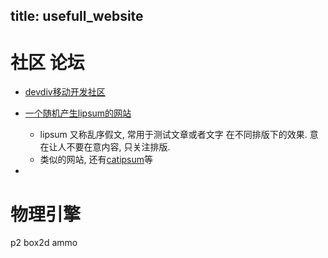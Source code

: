 title: usefull_website
---

# 社区 论坛
* [devdiv移动开发社区](http://www.devdiv.com/)

* [一个随机产生lipsum的网站](http://www.lipsum.com/) 
    - lipsum 又称乱序假文, 常用于测试文章或者文字 在不同排版下的效果. 意在让人不要在意内容, 只关注排版. 
    - 类似的网站, 还有[catipsum](http://www.catipsum.com/index.php)等
* 

# 物理引擎
p2
box2d
ammo